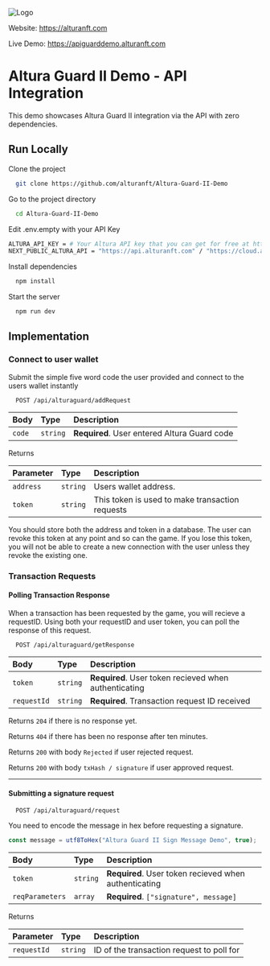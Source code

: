 
![Logo](https://altura-orpin.vercel.app/ogimg.png)


Website: https://alturanft.com

Live Demo: https://apiguarddemo.alturanft.com
# Altura Guard II Demo - API Integration

This demo showcases Altura Guard II integration via the API with zero dependencies.




## Run Locally

Clone the project

```bash
  git clone https://github.com/alturanft/Altura-Guard-II-Demo
```

Go to the project directory

```bash
  cd Altura-Guard-II-Demo
```

Edit .env.empty with your API Key

```bash
ALTURA_API_KEY = # Your Altura API key that you can get for free at https://app.alturanft.com
NEXT_PUBLIC_ALTURA_API = "https://api.alturanft.com" / "https://cloud.alturanft.com" (Live / Testing)
```

Install dependencies

```bash
  npm install
```

Start the server

```bash
  npm run dev
```


## Implementation

### Connect to user wallet

Submit the simple five word code the user provided and connect to the users wallet instantly

```http
  POST /api/alturaguard/addRequest
```

| Body | Type     | Description                |
| :-------- | :------- | :------------------------- |
| `code` | `string` | **Required**. User entered Altura Guard code |

Returns

| Parameter | Type | Description |
| :--------- | :-------- | :------------------- |
| `address` | `string` | Users wallet address. |
| `token` | `string` | This token is used to make transaction requests |

You should store both the address and token in a database. The user can revoke this token at any point and so can the game. If you lose this token, you will not be able to create a new connection with the user unless they revoke the existing one.

### Transaction Requests

#### Polling Transaction Response

When a transaction has been requested by the game, you will recieve a requestID. Using both your requestID and user token, you can poll the response of this request.

```http
  POST /api/alturaguard/getResponse
  ```

| Body | Type     | Description                |
| :-------- | :------- | :------------------------- |
| `token` | `string` | **Required**. User token recieved when authenticating |
| `requestId` | `string` | **Required**. Transaction request ID received |

Returns ``204`` if there is no response yet.

Returns ``404`` if there has been no response after ten minutes.

Returns ``200`` with body ``Rejected`` if user rejected request. 

Returns ``200`` with body ``txHash / signature`` if user approved request. 

--- 
#### Submitting a signature request


```http
  POST /api/alturaguard/request
  ```
You need to encode the message in hex before requesting a signature.

```js
const message = utf8ToHex("Altura Guard II Sign Message Demo", true);
```

| Body | Type     | Description                |
| :-------- | :------- | :------------------------- |
| `token` | `string` | **Required**. User token recieved when authenticating |
| `reqParameters` | `array` | **Required**. ``["signature", message]`` |

Returns

| Parameter | Type | Description |
| :--------- | :-------- | :------------------- |
| `requestId` | `string` | ID of the transaction request to poll for |
